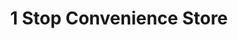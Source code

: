 ---
title: "1 Stop Convenience Store"
url: /sagamore/1-stop-convenience-store/
shop: Lebensmittel
---